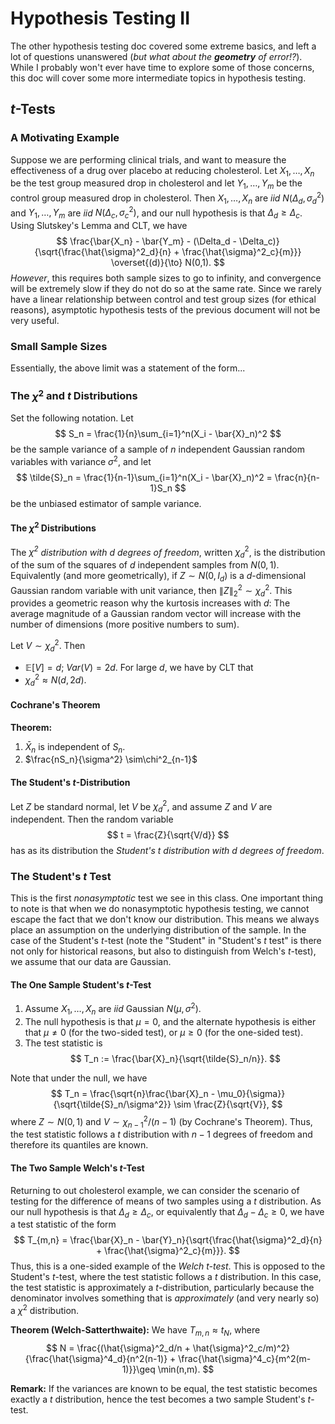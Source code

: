 # Hypothesis Testing II

The other hypothesis testing doc covered some extreme basics, and left a lot of
questions unanswered (*but what about the __geometry__ of error!?*).  While I
probably won't ever have time to explore some of those concerns, this doc will
cover some more intermediate topics in hypothesis testing.

## $t$-Tests

### A Motivating Example

Suppose we are performing clinical trials, and want to measure the effectiveness
of a drug over placebo at reducing cholesterol.  Let $X_1, \ldots, X_n$ be the
test group measured drop in cholesterol and let $Y_1,\ldots, Y_m$ be the control
group measured drop in cholesterol.  Then $X_1,\ldots,X_n$ are _iid_
$N(\Delta_d, \sigma_d^2)$ and $Y_1,\ldots,Y_m$ are _iid_ $N(\Delta_c,
\sigma_c^2)$, and our null hypothesis is that $\Delta_d \geq \Delta_c$.  Using
Slutskey's Lemma and CLT, we have $$ \frac{\bar{X_n} - \bar{Y_m} - (\Delta_d -
\Delta_c)}{\sqrt{\frac{\hat{\sigma}^2_d}{n} + \frac{\hat{\sigma}^2_c}{m}}}
\overset{(d)}{\to} N(0,1). $$ _However_, this requires both sample sizes to go
to infinity, and convergence will be extremely slow if they do not do so at the
same rate.  Since we rarely have a linear relationship between control and test
group sizes (for ethical reasons), asymptotic hypothesis tests of the previous
document will not be very useful.

### Small Sample Sizes

Essentially, the above limit was a statement of the form...

### The $\chi^2$ and $t$ Distributions

Set the following notation.  Let $$ S_n = \frac{1}{n}\sum_{i=1}^n(X_i -
\bar{X}_n)^2 $$ be the sample variance of a sample of $n$ independent Gaussian
random variables with variance $\sigma^2$, and let $$ \tilde{S}_n =
\frac{1}{n-1}\sum_{i=1}^n(X_i - \bar{X}_n)^2 = \frac{n}{n-1}S_n $$ be the
unbiased estimator of sample variance.

#### The $\chi^2$ Distributions

The _$\chi^2$ distribution with $d$ degrees of freedom_, written $\chi^2_d$, is
the distribution of the sum of the squares of $d$ independent samples from
$N(0,1)$.  Equivalently (and more geometrically), if $Z \sim N(0, I_d)$ is a
$d$-dimensional Gaussian random variable with unit variance, then $\lVert
Z\rVert_2^2\sim \chi^2_d$.  This provides a geometric reason why the kurtosis
increases with $d$: The average magnitude of a Gaussian random vector will
increase with the number of dimensions (more positive numbers to sum).

Let $V \sim \chi^2_d$.  Then

* $\mathbb{E}[V] = d$; $Var(V) = 2d$.  For large $d$, we have by CLT that
* $\chi^2_d\approx N(d, 2d)$.

#### Cochrane's Theorem

__Theorem:__

1. $\bar{X}_n$ is independent of $S_n$.
2. $\frac{nS_n}{\sigma^2} \sim\chi^2_{n-1}$

#### The Student's $t$-Distribution

Let $Z$ be standard normal, let $V$ be $\chi^2_d$, and assume $Z$ and $V$ are
independent.  Then the random variable $$ t = \frac{Z}{\sqrt{V/d}} $$ has as its
distribution the _Student's $t$ distribution with $d$ degrees of freedom_.

### The Student's $t$ Test

This is the first _nonasymptotic_ test we see in this class.  One important
thing to note is that when we do nonasymptotic hypothesis testing, we cannot
escape the fact that we don't know our distribution.  This means we always place
an assumption on the underlying distribution of the sample.  In the case of the
Student's $t$-test (note the "Student" in "Student's $t$ test" is there not only
for historical reasons, but also to distinguish from Welch's $t$-test), we
assume that our data are Gaussian.

#### The One Sample Student's $t$-Test

1. Assume $X_1,\ldots,X_n$ are _iid_ Gaussian $N(\mu, \sigma^2)$.
2. The null hypothesis is that $\mu=0$, and the alternate hypothesis is either
that $\mu\neq 0$ (for the two-sided test), or $\mu\geq 0$ (for the one-sided
test).
3. The test statistic is $$ T_n := \frac{\bar{X}_n}{\sqrt{\tilde{S}_n/n}}. $$

Note that under the null, we have $$ T_n = \frac{\sqrt{n}\frac{\bar{X}_n -
\mu_0}{\sigma}}{\sqrt{\tilde{S}_n/\sigma^2}} \sim \frac{Z}{\sqrt{V}}, $$ where
$Z\sim N(0,1)$ and $V\sim\chi^2_{n-1}/(n-1)$ (by Cochrane's Theorem).  Thus, the
test statistic follows a $t$ distribution with $n-1$ degrees of freedom and
therefore its quantiles are known.

#### The Two Sample Welch's $t$-Test

Returning to out cholesterol example, we can consider the scenario of testing
for the difference of means of two samples using a $t$ distribution.  As our
null hypothesis is that $\Delta_d \geq \Delta_c$, or equivalently that
$\Delta_d - \Delta_c \geq 0$, we have a test statistic of the form $$ T_{m,n} =
    \frac{\bar{X}_n - \bar{Y}_n}{\sqrt{\frac{\hat{\sigma}^2_d}{n} +
    \frac{\hat{\sigma}^2_c}{m}}}. $$ Thus, this is a one-sided example of the
    _Welch $t$-test_.  This is opposed to the Student's $t$-test, where the test
    statistic follows a $t$ distribution.  In this case, the test statistic is
    approximately a $t$-distribution, particularly because the denominator
    involves something that is _approximately_ (and very nearly so) a $\chi^2$
    distribution.

__Theorem (Welch-Satterthwaite):__ We have $T_{m,n} \approx t_N$, where $$ N =
\frac{(\hat{\sigma}^2_d/n +
\hat{\sigma}^2_c/m)^2}{\frac{\hat{\sigma}^4_d}{n^2(n-1)} +
\frac{\hat{\sigma}^4_c}{m^2(m-1)}}\geq \min(n,m). $$

__Remark:__ If the variances are known to be equal, the test statistic becomes
exactly a $t$ distribution, hence the test becomes a two sample Student's
$t$-test.
